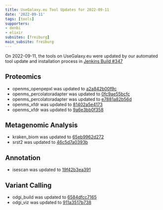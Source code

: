 ```yaml
---
title: UseGalaxy.eu Tool Updates for 2022-09-11
date: '2022-09-11'
tags: [tools]
supporters:
- denbi
- elixir
subsites: [freiburg]
main_subsite: freiburg
---
```


On 2022-09-11, the tools on UseGalaxy.eu were updated by our automated tool update and installation process in [Jenkins Build #347](https://build.galaxyproject.eu/job/usegalaxy-eu/job/install-tools/#347/)


## Proteomics

- openms_openpepxl was updated to [a2a842b00f9c](https://toolshed.g2.bx.psu.edu/view/galaxyp/openms_openpepxl/a2a842b00f9c)
- openms_percolatoradapter was updated to [0fc9ae55bcfc](https://toolshed.g2.bx.psu.edu/view/galaxyp/openms_percolatoradapter/0fc9ae55bcfc)
- openms_percolatoradapter was updated to [e7881a82b56d](https://toolshed.g2.bx.psu.edu/view/galaxyp/openms_percolatoradapter/e7881a82b56d)
- openms_xfdr was updated to [81402a5e4173](https://toolshed.g2.bx.psu.edu/view/galaxyp/openms_xfdr/81402a5e4173)
- openms_xfdr was updated to [9a6e3bb0f358](https://toolshed.g2.bx.psu.edu/view/galaxyp/openms_xfdr/9a6e3bb0f358)

## Metagenomic Analysis

- kraken_biom was updated to [65eb9962d272](https://toolshed.g2.bx.psu.edu/view/iuc/kraken_biom/65eb9962d272)
- srst2 was updated to [46c5d7a0393b](https://toolshed.g2.bx.psu.edu/view/iuc/srst2/46c5d7a0393b)

## Annotation

- isescan was updated to [19f42b3ea391](https://toolshed.g2.bx.psu.edu/view/iuc/isescan/19f42b3ea391)

## Variant Calling

- odgi_build was updated to [6584dfcc7165](https://toolshed.g2.bx.psu.edu/view/iuc/odgi_build/6584dfcc7165)
- odgi_viz was updated to [911a3517b738](https://toolshed.g2.bx.psu.edu/view/iuc/odgi_viz/911a3517b738)


